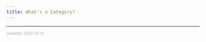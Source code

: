 ```yaml
---
title: What's a Category?
---
```


---

<sup><sub><font color="#a6a6a6">Updated: 2020-10-11</sub></sup>
